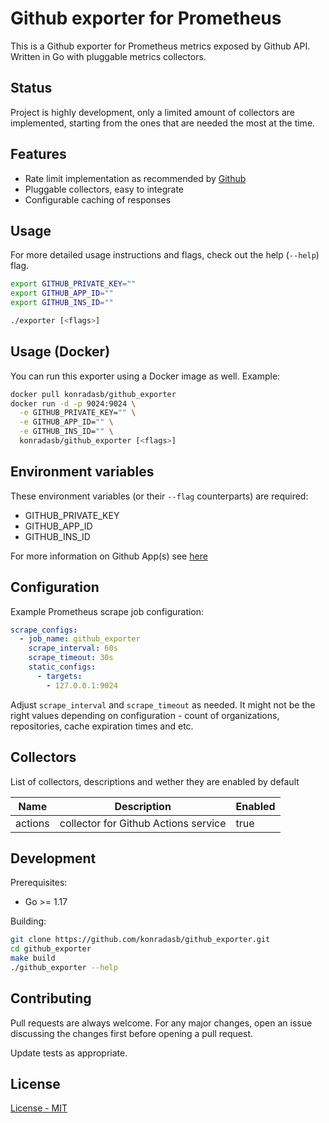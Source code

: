 # Github exporter for Prometheus

This is a Github exporter for Prometheus metrics exposed by Github API. Written in Go with pluggable metrics collectors.

## Status

Project is highly development, only a limited amount of collectors are implemented, starting from the ones that are needed the most at the time.

## Features

* Rate limit implementation as recommended by [Github](https://docs.github.com/en/rest/guides/best-practices-for-integrators#dealing-with-rate-limits)
* Pluggable collectors, easy to integrate
* Configurable caching of responses

## Usage

For more detailed usage instructions and flags, check out the help (`--help`) flag.

```bash
export GITHUB_PRIVATE_KEY=""
export GITHUB_APP_ID=""
export GITHUB_INS_ID=""

./exporter [<flags>]
```

## Usage (Docker)

You can run this exporter using a Docker image as well. Example:

```bash
docker pull konradasb/github_exporter
docker run -d -p 9024:9024 \
  -e GITHUB_PRIVATE_KEY="" \
  -e GITHUB_APP_ID="" \
  -e GITHUB_INS_ID="" \
  konradasb/github_exporter [<flags>]
```

## Environment variables

These environment variables (or their `--flag` counterparts) are required:

* GITHUB_PRIVATE_KEY
* GITHUB_APP_ID
* GITHUB_INS_ID

For more information on Github App(s) see [here](https://docs.github.com/en/developers/apps/building-github-apps)

## Configuration

Example Prometheus scrape job configuration:

```yaml
scrape_configs:
  - job_name: github_exporter
    scrape_interval: 60s
    scrape_timeout: 30s
    static_configs:
      - targets:
        - 127.0.0.1:9024
```

Adjust `scrape_interval` and `scrape_timeout` as needed. It might not be the right values depending on configuration - count of organizations, repositories, cache expiration times and etc.

## Collectors

List of collectors, descriptions and wether they are enabled by default

  Name  |             Description              | Enabled
--------|--------------------------------------|----------
actions | collector for Github Actions service | true

## Development

Prerequisites:

* Go >= 1.17

Building:

```bash
git clone https://github.com/konradasb/github_exporter.git
cd github_exporter
make build
./github_exporter --help
```

## Contributing

Pull requests are always welcome. For any major changes, open an issue discussing the changes first before opening a pull request.

Update tests as appropriate.

## License

[License - MIT](https://choosealicense.com/licenses/mit/)
